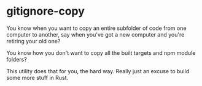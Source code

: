 # gitignore-copy

You know when you want to copy an entire subfolder of code from one computer
to another, say when you've got a new computer and you're retiring your old one?

You know how you don't want to copy all the built targets and npm module folders?

This utility does that for you, the hard way. Really just an excuse to 
build some more stuff in Rust.